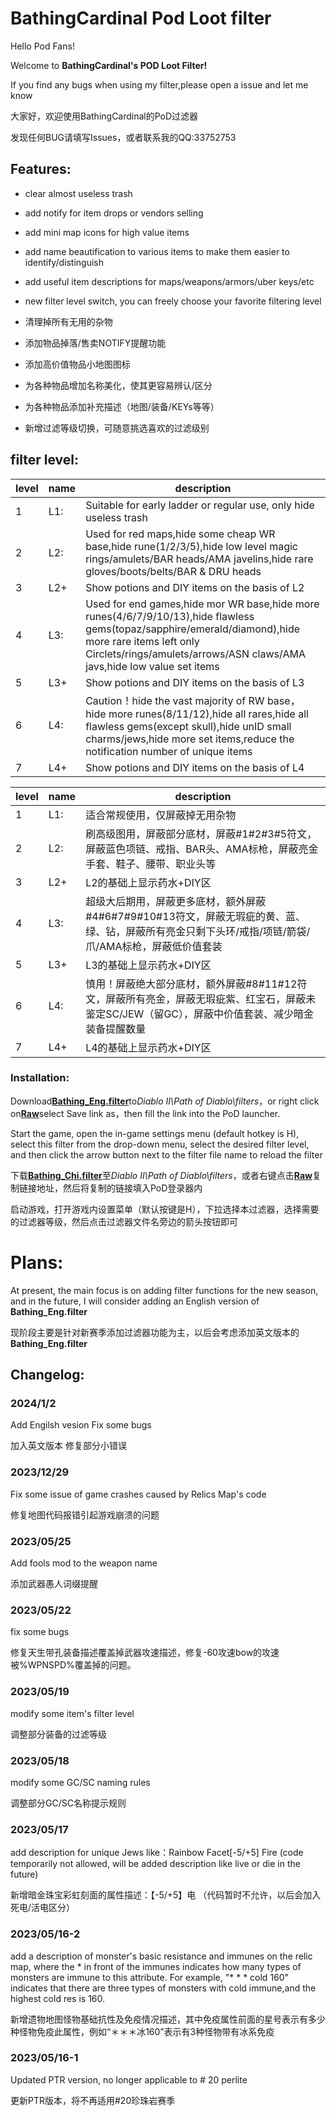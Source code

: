 # BathingCardinal Pod Loot filter
Hello Pod Fans! 

Welcome to **BathingCardinal's POD Loot Filter!** 

If you find any bugs when using my filter,please open a issue and let me know 

大家好，欢迎使用BathingCardinal的PoD过滤器

发现任何BUG请填写Issues，或者联系我的QQ:33752753

## Features:
* clear almost useless trash
* add notify for item drops or vendors selling
* add mini map icons for high value items
* add name beautification to various items to make them easier to identify/distinguish
* add useful item descriptions for maps/weapons/armors/uber keys/etc
* new filter level switch, you can freely choose your favorite filtering level

* 清理掉所有无用的杂物
* 添加物品掉落/售卖NOTIFY提醒功能
* 添加高价值物品小地图图标
* 为各种物品增加名称美化，使其更容易辨认/区分
* 为各种物品添加补充描述（地图/装备/KEYs等等）
* 新增过滤等级切换，可随意挑选喜欢的过滤级别

## filter level:
| level | name | description |
| --- | --- | --- |
| 1 | L1: | Suitable for early ladder or regular use, only hide useless trash
| 2 | L2: | Used for red maps,hide some cheap WR base,hide rune(1/2/3/5),hide low level magic rings/amulets/BAR heads/AMA javelins,hide rare gloves/boots/belts/BAR & DRU heads
| 3 | L2+ | Show potions and DIY items on the basis of L2
| 4 | L3: | Used for end games,hide mor WR base,hide more runes(4/6/7/9/10/13),hide flawless gems(topaz/sapphire/emerald/diamond),hide more rare items left only Circlets/rings/amulets/arrows/ASN claws/AMA javs,hide low value set items
| 5 | L3+ | Show potions and DIY items on the basis of L3
| 6 | L4: | Caution！hide the vast majority of RW base，hide more runes(8/11/12),hide all rares,hide all flawless gems(except skull),hide unID small charms/jews,hide more set items,reduce the notification number of unique items
| 7 | L4+ | Show potions and DIY items on the basis of L4

| level | name | description |
| --- | --- | --- |
| 1 | L1: | 适合常规使用，仅屏蔽掉无用杂物
| 2 | L2: | 刷高级图用，屏蔽部分底材，屏蔽#1#2#3#5符文，屏蔽蓝色项链、戒指、BAR头、AMA标枪，屏蔽亮金手套、鞋子、腰带、职业头等
| 3 | L2+ | L2的基础上显示药水+DIY区
| 4 | L3: | 超级大后期用，屏蔽更多底材，额外屏蔽#4#6#7#9#10#13符文，屏蔽无瑕疵的黄、蓝、绿、钻，屏蔽所有亮金只剩下头环/戒指/项链/箭袋/爪/AMA标枪，屏蔽低价值套装
| 5 | L3+ | L3的基础上显示药水+DIY区
| 6 | L4: | 慎用！屏蔽绝大部分底材，额外屏蔽#8#11#12符文，屏蔽所有亮金，屏蔽无瑕疵紫、红宝石，屏蔽未鉴定SC/JEW（留GC），屏蔽中价值套装、减少暗金装备提醒数量
| 7 | L4+ | L4的基础上显示药水+DIY区

### Installation:
Download[**Bathing_Eng.filter**](https://github.com/vincent427/BathingCardinal_Pod_Lootfilter/blob/main/Bathing_Eng.filter)to*Diablo II\Path of Diablo\filters*，or right click on[**Raw**](https://raw.githubusercontent.com/vincent427/BathingCardinal_Pod_Lootfilter/main/Bathing_Eng.filter)select Save link as，then fill the link into the PoD launcher.

Start the game, open the in-game settings menu (default hotkey is H), select this filter from the drop-down menu, select the desired filter level, and then click the arrow button next to the filter file name to reload the filter

下载[**Bathing_Chi.filter**](https://github.com/vincent427/BathingCardinal_Pod_Lootfilter/blob/main/Bathing_Chi.filter)至*Diablo II\Path of Diablo\filters*，或者右键点击[**Raw**](https://raw.githubusercontent.com/vincent427/BathingCardinal_Pod_Lootfilter/main/Bathing_Chi.filter)复制链接地址，然后将复制的链接填入PoD登录器内

启动游戏，打开游戏内设置菜单（默认按键是H），下拉选择本过滤器，选择需要的过滤器等级，然后点击过滤器文件名旁边的箭头按钮即可

# Plans:
At present, the main focus is on adding filter functions for the new season, and in the future, I will consider adding an English version of **Bathing_Eng.filter**

现阶段主要是针对新赛季添加过滤器功能为主，以后会考虑添加英文版本的**Bathing_Eng.filter**

## Changelog:
### 2024/1/2
Add Engilsh vesion
Fix some bugs

加入英文版本
修复部分小错误

### 2023/12/29
Fix some issue of game crashes caused by Relics Map's code

修复地图代码报错引起游戏崩溃的问题

### 2023/05/25
Add fools mod to the weapon name 

添加武器愚人词缀提醒
### 2023/05/22
fix some bugs

修复天生带孔装备描述覆盖掉武器攻速描述，修复-60攻速bow的攻速被%WPNSPD%覆盖掉的问题。
### 2023/05/19
modify some item's filter level

调整部分装备的过滤等级
### 2023/05/18
modify some GC/SC naming rules

调整部分GC/SC名称提示规则
### 2023/05/17
add description for unique Jews like：Rainbow Facet[-5/+5] Fire (code temporarily not allowed, will be added description like live or die in the future)

新增暗金珠宝彩虹刻面的属性描述：【-5/+5】电 （代码暂时不允许，以后会加入死电/活电区分）
### 2023/05/16-2
add a description of monster's basic resistance and immunes on the relic map, where the * in front of the immunes indicates how many types of monsters are immune to this attribute. For example, "* * * cold 160" indicates that there are three types of monsters with cold immune,and the highest cold res is 160.

新增遗物地图怪物基础抗性及免疫情况描述，其中免疫属性前面的星号表示有多少种怪物免疫此属性，例如“＊＊＊冰160”表示有3种怪物带有冰系免疫
### 2023/05/16-1
Updated PTR version, no longer applicable to # 20 perlite

更新PTR版本，将不再适用#20珍珠岩赛季

